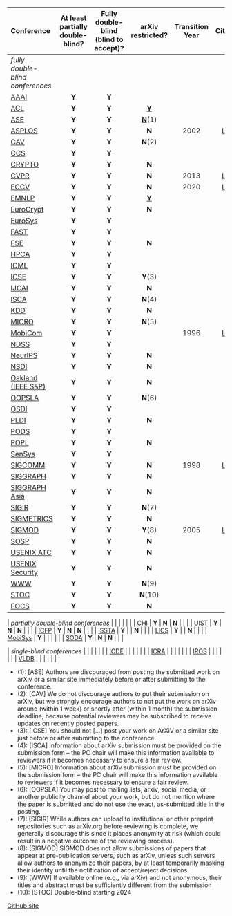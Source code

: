 | Conference | At least partially double-blind? | Fully double-blind (blind to accept)? | arXiv restricted? | Transition Year | Citation |
| :--        | :--:                             | :--:                                   | :--:            | :--:           | :--:     |
| _fully double-blind conferences_ |  |  |  |  |  |
| [AAAI](https://aaai.org/Conferences/AAAI-20/aaai20call/)        | **Y** | **Y** |  |  |  |
| [ACL](https://acl2020.org/calls/papers/)        | **Y** | **Y** | [**Y**](https://acl2020.org/calls/papers/#important-anonymity-period) |  |  |
| [ASE](https://conf.researchr.org/track/ase-2020/ase-2020-papers)        | **Y** | **Y** | [**N**](https://conf.researchr.org/track/ase-2020/ase-2020-papers#FAQs-on-Double-Blind)(1) |  |  |
| [ASPLOS](https://asplos-conference.org/submissions/)        | **Y** | **Y** | **N** | 2002 | [Link](https://research.cs.wisc.edu/asplos-X/asplos-cfp.html) |
| [CAV](http://i-cav.org/2020/call-for-papers/)        | **Y** | **Y** | **N**(2) |  |  |
| [CCS](https://www.sigsac.org/ccs/CCS2020/call-for-papers.html)        | **Y** | **Y** |  |  |  |
| [CRYPTO](https://crypto.iacr.org/2020/callforpapers.html)        | **Y** | **Y** | **N** |  |  |
| [CVPR](http://cvpr2020.thecvf.com/submission/main-conference/author-guidelines#call-for-papers)        | **Y** | **Y** | **N** | 2013 | [Link](https://pamitc.org/cvpr13/author_guidelines.html) |
| [ECCV](https://eccv2020.eu/author-instructions/)        | **Y** | **Y** | **N** | 2020 | [Link](https://eccv2020.eu/author-instructions/) |
| [EMNLP](https://2020.emnlp.org/call-for-papers)        | **Y** | **Y** | [**Y**](https://www.emnlp-ijcnlp2019.org/calls/papers) |  |  |
| [EuroCrypt](https://eurocrypt.iacr.org/2020/callforpapers.html)        | **Y** | **Y** | **N** |  |  |
| [EuroSys](https://www.eurosys2020.org/call-for-papers/)        | **Y** | **Y** |  |  |  |
| [FAST](https://www.usenix.org/conference/fast20/call-for-papers)        | **Y** | **Y** |  |  |  |
| [FSE](https://2020.esec-fse.org/track/fse-2020-papers)        | **Y** | **Y** | **N** |  |  |
| [HPCA](https://www.hpca-conf.org/2020/calls/)        | **Y** | **Y** |  |  |  |
| [ICML](https://icml.cc/Conferences/2020/CallForPapers)        | **Y** | **Y** |  |  |  |
| [ICSE](https://conf.researchr.org/track/icse-2020/icse-2020-papers#Submitting-to-ICSE-Q-A)        | **Y** | **Y** | **Y**(3) |  |  |
| [IJCAI](https://ijcai20.org/call-for-papers.html)        | **Y** | **Y** | **N** |  |  |
| [ISCA](https://www.iscaconf.org/isca2020/submit/guidelines.html)        | **Y** | **Y** | **N**(4) |  |  |
| [KDD](https://www.kdd.org/kdd2020/calls/view/kdd-2020-call-for-research-papers)        | **Y** | **Y** | **N** |  |  |
| [MICRO](https://www.microarch.org/micro52/submit/guidelines.html)        | **Y** | **Y** | **N**(5) |  |  |
| [MobiCom](https://sigmobile.org/mobicom/2020/)        | **Y** | **Y** |  | 1996 | [Link](https://www.sigmobile.org/mobicom/1996/mobicom96-cfp.html) |
| [NDSS](https://www.ndss-symposium.org/ndss2020/call-for-papers/)        | **Y** | **Y** |  |  |  |
| [NeurIPS](https://nips.cc/Conferences/2019/CallForPapers)        | **Y** | **Y** | **N** |  |  |
| [NSDI](https://www.usenix.org/conference/nsdi20/call-for-papers)        | **Y** | **Y** | **N** |  |  |
| [Oakland (IEEE S&P)](https://www.ieee-security.org/TC/SP2020/cfpapers.html)        | **Y** | **Y** | **N** |  |  |
| [OOPSLA](https://2020.splashcon.org/track/splash-2020-oopsla#Call-for-Papers)        | **Y** | **Y** | **N**(6) |  |  |
| [OSDI](https://www.usenix.org/conference/osdi20/call-for-papers)        | **Y** | **Y** |  |  |  |
| [PLDI](https://pldi20.sigplan.org/track/pldi-2020-papers#FAQ-on-Double-Blind-Reviewing)        | **Y** | **Y** | **N** |  |  |
| [PODS](https://2021.sigmod.org/calls_papers_pods_research.shtml)        | **Y** | **Y** |  |  |  |
| [POPL](https://popl24.sigplan.org/track/POPL-2024-popl-research-papers)        | **Y** | **Y** | **N** |  |  |
| [SenSys](http://sensys.acm.org/2020/cfp/)        | **Y** | **Y** |  |  |  |
| [SIGCOMM](https://conferences.sigcomm.org/sigcomm/2020/submission.html)        | **Y** | **Y** | **N** | 1998 | [Link](https://conferences.sigcomm.org/sigcomm/1998/CFP.html) |
| [SIGGRAPH](https://s2020.siggraph.org/submissions/technical-papers-submissions/technical-papers-submissions-faq/)        | **Y** | **Y** | **N** |  |  |
| [SIGGRAPH Asia](https://sa2019.siggraph.org/submissions/technical-papers)        | **Y** | **Y** | **N** |  |  |
| [SIGIR](https://sigir.org/sigir2020/call-for-full-papers/)        | **Y** | **Y** | **N**(7) |  |  |
| [SIGMETRICS](https://www.sigmetrics.org/sigmetrics2020/call_for_papers.html)        | **Y** | **Y** | **N** |  |  |
| [SIGMOD](https://2023.sigmod.org/calls_papers_sigmod_research.shtml)        | **Y** | **Y** | **Y**(8) | 2005 | [Link](https://sigmod.org/publications/pastconf/sigmod2005/~sigmod05.html) |
| [SOSP](https://sosp2021.mpi-sws.org/cfp.html)        | **Y** | **Y** | **N** |  |  |
| [USENIX ATC](https://www.usenix.org/conference/atc20/call-for-papers)        | **Y** | **Y** | **N** |  |  |
| [USENIX Security](https://www.usenix.org/sites/default/files/sec20_cfp_101519.pdf)        | **Y** | **Y** | **N** |  |  |
| [WWW](https://www2020.thewebconf.org/call-for-contributions#instructions)        | **Y** | **Y** | **N**(9) |  |  |
| [STOC](http://acm-stoc.org/stoc2024/stoc2024-cfp.html)        | **Y** | **Y** | **N**(10) |  |  |
| [FOCS](https://focs.computer.org/2023/call-for-papers/#SubmissionInstructions)        | **Y** | **Y** | **N** |  |  |

| _partially double-blind conferences_ |  |  |  |  |  |
| [CHI](https://chi2020.acm.org/authors/papers/chi-anonymisation-policy/)        | **Y** | **N** | **N** |  |  |
| [UIST](https://uist.acm.org/uist2019/author-guide/index.html#ano)        | **Y** | **N** | **N** |  |  |
| [ICFP](https://conf.researchr.org/track/icfp-2020/icfp-2020-papers#Call-for-Papers)        | **Y** | **N** | **N** |  |  |
| [ISSTA](https://conf.researchr.org/track/issta-2020/issta-2020-papers#Double-Blind-Reviewing)        | **Y** |  | **N** |  |  |
| [LICS](https://lics.siglog.org/lics20/cfp.php)        | **Y** |  | **N** |  |  |
| [MobiSys](https://www.sigmobile.org/mobisys/2020/cfp/)        | **Y** |  |  |  |  |
| [SODA](https://www.siam.org/conferences/cm/submissions-and-deadlines/soda22-submissions-deadlines)        | **Y** | **N** | **N** |  |  |

| _single-blind conferences_ |  |  |  |  |  |
| [ICDE](https://icde2024.github.io/CFP_research.html)        |  |  |  |  |  |
| [ICRA](https://2024.ieee-icra.org/call-for-contributions.html)        |  |  |  |  |  |
| [IROS](https://ieee-iros.org/call-for-papers/)        |  |  |  |  |  |
| [VLDB](http://vldb.org/pvldb/vol15-submission/)        |  |  |  |  |  |


 * (1): [ASE] Authors are discouraged from posting the submitted work on arXiv or a similar site immediately before or after submitting to the conference.
 * (2): [CAV] We do not discourage authors to put their submission on arXiv, but we strongly encourage authors to not put the work on arXiv around (within 1 week) or shortly after (within 1 month) the submission deadline, because potential reviewers may be subscribed to receive updates on recently posted papers.
 * (3): [ICSE] You should not [...] post your work on ArXiV or a similar site just before or after submitting to the conference.
 * (4): [ISCA] Information about arXiv submission  must be provided on the submission form – the PC chair will make this information available to reviewers if it becomes necessary to ensure a fair review.
 * (5): [MICRO] Information about arXiv submission  must be provided on the submission form – the PC chair will make this information available to reviewers if it becomes necessary to ensure a fair review.
 * (6): [OOPSLA] You may post to mailing lists, arxiv, social media, or another publicity channel about your work, but do not mention where the paper is submitted and do not use the exact, as-submitted title in the posting.
 * (7): [SIGIR] While authors can upload to institutional or other preprint repositories such as arXiv.org before reviewing is complete, we generally discourage this since it places anonymity at risk (which could result in a negative outcome of the reviewing process).
 * (8): [SIGMOD] SIGMOD does not allow submissions of papers that appear at pre-publication servers, such as arXiv, unless such servers allow authors to anonymize their papers, by at least temporarily masking their identity until the notification of accept/reject decisions.
 * (9): [WWW] If available online (e.g., via arXiv) and not anonymous, their titles and abstract must be sufficiently different from the submission
 * (10): [STOC] Double-blind starting 2024

[GitHub site](https://github.com/double-blind-reviewing/double-blind-reviewing.github.io)
